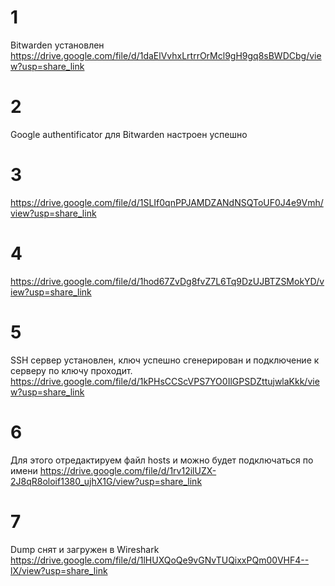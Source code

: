 # 1

Bitwarden установлен
https://drive.google.com/file/d/1daElVvhxLrtrrOrMcl9gH9gq8sBWDCbg/view?usp=share_link

# 2

Google authentificator для Bitwarden настроен успешно

# 3

https://drive.google.com/file/d/1SLIf0qnPPJAMDZANdNSQToUF0J4e9Vmh/view?usp=share_link

# 4

https://drive.google.com/file/d/1hod67ZvDg8fvZ7L6Tq9DzUJBTZSMokYD/view?usp=share_link

# 5

 SSH сервер установлен, ключ успешно сгенерирован и подключение к серверу по ключу проходит.
 https://drive.google.com/file/d/1kPHsCCScVPS7YO0IlGPSDZttujwlaKkk/view?usp=share_link

 # 6

 Для этого отредактируем файл hosts и можно будет подключаться по имени
 https://drive.google.com/file/d/1rv12ilUZX-2J8qR8oloif1380_ujhX1G/view?usp=share_link

# 7

Dump снят и загружен в Wireshark
https://drive.google.com/file/d/1lHUXQoQe9vGNvTUQixxPQm00VHF4--lX/view?usp=share_link